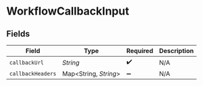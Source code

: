# WorkflowCallbackInput


## Fields

| Field                  | Type                   | Required               | Description            |
| ---------------------- | ---------------------- | ---------------------- | ---------------------- |
| `callbackUrl`          | *String*               | :heavy_check_mark:     | N/A                    |
| `callbackHeaders`      | Map\<String, *String*> | :heavy_minus_sign:     | N/A                    |